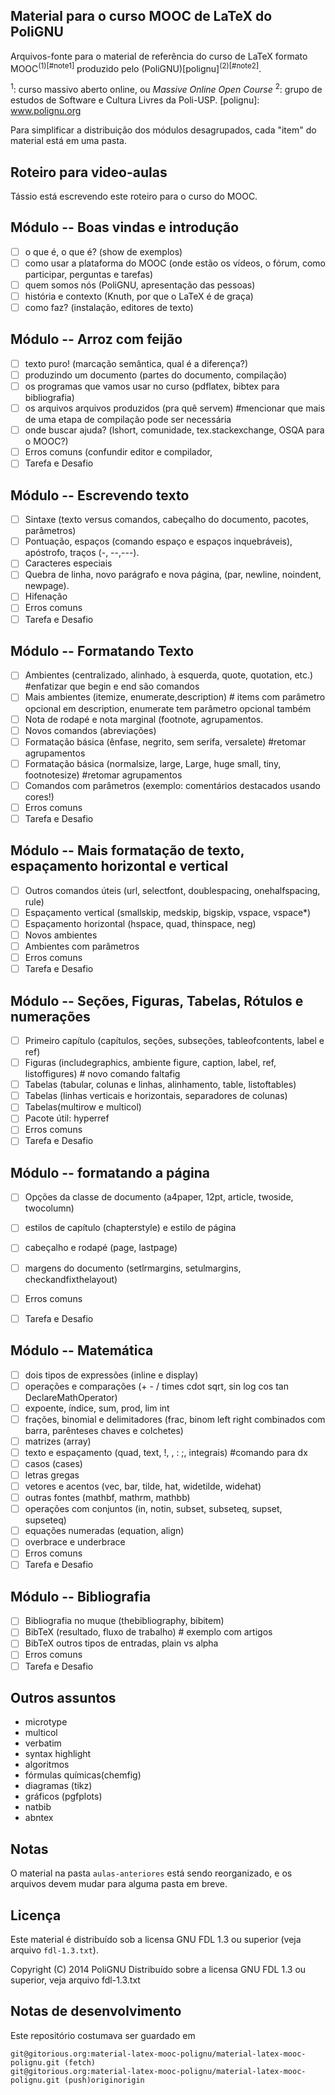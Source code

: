 Material para o curso MOOC de LaTeX do PoliGNU
----------------------------------------------

Arquivos-fonte para o material de referência do curso de LaTeX formato
MOOC<sup>(1)[#note1]</sup> produzido pelo (PoliGNU)[polignu]<sup>(2)[#note2]</sup>.

<a name="note1"><sup>1</sup></a>: curso massivo aberto online, ou _Massive Online Open Course_
<a name="note2"><sup>2</sup></a>: grupo de estudos de Software e Cultura Livres da Poli-USP.
[polignu]: www.polignu.org

Para simplificar a distribuição dos módulos desagrupados, cada "item"
do material está em uma pasta.


Roteiro para video-aulas
------------------------

Tássio está escrevendo este roteiro para o curso do MOOC.

## Módulo -- Boas vindas e introdução
- [ ] o que é, o que é? (show de exemplos)
- [ ] como usar a plataforma do MOOC (onde estão os vídeos, o fórum, como participar, perguntas e tarefas) 
- [ ] quem somos nós (PoliGNU, apresentação das pessoas)
- [ ] história e contexto (Knuth, por que o LaTeX é de graça)
- [ ] como faz? (instalação, editores de texto)

## Módulo -- Arroz com feijão
- [ ] texto puro! (marcação semântica, qual é a diferença?)
- [ ] produzindo um documento (partes do documento, compilação)
- [ ] os programas que vamos usar no curso (pdflatex, bibtex para bibliografia) 
- [ ] os arquivos arquivos produzidos (pra quê servem) #mencionar que mais de uma etapa de compilação pode ser necessária
- [ ] onde buscar ajuda? (lshort, comunidade, tex.stackexchange, OSQA para o MOOC?)
- [ ] Erros comuns (confundir editor e compilador, 
- [ ] Tarefa e Desafio

## Módulo -- Escrevendo texto
- [ ] Sintaxe (texto versus comandos, cabeçalho do documento, pacotes, parâmetros)
- [ ] Pontuação, espaços (comando espaço e espaços inquebráveis), apóstrofo, traços (-, --,---). 
- [ ] Caracteres especiais
- [ ] Quebra de linha, novo parágrafo e nova página, (par, newline, noindent, newpage).
- [ ] Hifenação
- [ ] Erros comuns
- [ ] Tarefa e Desafio

## Módulo -- Formatando Texto
- [ ] Ambientes (centralizado, alinhado, à esquerda, quote, quotation, etc.) #enfatizar que begin e end são comandos
- [ ] Mais ambientes (itemize, enumerate,description) # items com parâmetro opcional em description, enumerate tem parâmetro opcional também
- [ ] Nota de rodapé e nota marginal (footnote, agrupamentos.
- [ ] Novos comandos (abreviações)
- [ ] Formatação básica (ênfase, negrito, sem serifa, versalete) #retomar agrupamentos
- [ ] Formatação básica (normalsize, large, Large, huge small, tiny, footnotesize) #retomar agrupamentos
- [ ] Comandos com parâmetros (exemplo: comentários destacados usando cores!)
- [ ] Erros comuns
- [ ] Tarefa e Desafio

## Módulo -- Mais formatação de texto, espaçamento horizontal e vertical
- [ ] Outros comandos úteis (url, selectfont, doublespacing, onehalfspacing, rule)
- [ ] Espaçamento vertical (smallskip, medskip, bigskip, vspace, vspace*)
- [ ] Espaçamento horizontal (hspace, quad, thinspace, neg)
- [ ] Novos ambientes
- [ ] Ambientes com parâmetros
- [ ] Erros comuns
- [ ] Tarefa e Desafio

## Módulo -- Seções, Figuras, Tabelas, Rótulos e numerações
- [ ] Primeiro capítulo (capítulos, seções, subseções, tableofcontents, label e ref)
- [ ] Figuras (includegraphics, ambiente figure, caption, label, ref, listoffigures) # novo comando faltafig
- [ ] Tabelas (tabular, colunas e linhas, alinhamento, table, listoftables)
- [ ] Tabelas (linhas verticais e horizontais, separadores de colunas)
- [ ] Tabelas(multirow e multicol)
- [ ] Pacote útil: hyperref
- [ ] Erros comuns
- [ ] Tarefa e Desafio

## Módulo -- formatando a página
- [ ] Opções da classe de documento (a4paper, 12pt, article, twoside, twocolumn)
- [ ] estilos de capítulo (chapterstyle) e estilo de página
- [ ] cabeçalho e rodapé (page, lastpage)
- [ ] margens do documento (setlrmargins, setulmargins, checkandfixthelayout)
- [ ] Erros comuns
- [ ] Tarefa e Desafio


## Módulo -- Matemática
- [ ] dois tipos de expressões (inline e display)
- [ ] operações e comparações (+ - / times cdot sqrt, sin log cos tan DeclareMathOperator)
- [ ] expoente, índice, sum, prod, lim int
- [ ] frações, binomial e delimitadores (frac, binom left right combinados com barra, parênteses chaves e colchetes)
- [ ] matrizes (array)
- [ ] texto e espaçamento (quad, text,  \!, \, \: \;, integrais) #comando para dx
- [ ] casos (cases)
- [ ] letras gregas
- [ ] vetores e acentos (vec, bar, tilde, hat, widetilde, widehat)
- [ ] outras fontes (mathbf, mathrm, mathbb)
- [ ] operações com conjuntos (in, notin, subset, subseteq, supset, supseteq)
- [ ] equações numeradas (equation, align)
- [ ] overbrace e underbrace
- [ ] Erros comuns
- [ ] Tarefa e Desafio

## Módulo -- Bibliografia
- [ ] Bibliografia no muque (thebibliography, bibitem)
- [ ] BibTeX (resultado, fluxo de trabalho) # exemplo com artigos
- [ ] BibTeX outros tipos de entradas, plain vs alpha
- [ ] Erros comuns
- [ ] Tarefa e Desafio

## Outros assuntos
- microtype
- multicol
- verbatim
- syntax highlight
- algoritmos
- fórmulas químicas(chemfig)
- diagramas (tikz)
- gráficos (pgfplots)
- natbib
- abntex

Notas
-----

O material na pasta `aulas-anteriores` está sendo reorganizado,
e os arquivos devem mudar para alguma pasta em breve.

Licença
-------

Este material é distribuído sob a licensa GNU FDL 1.3 ou superior
(veja arquivo `fdl-1.3.txt`).

Copyright (C) 2014
  PoliGNU
Distribuído sobre a licensa GNU FDL 1.3 ou superior, veja arquivo
fdl-1.3.txt

Notas de desenvolvimento
------------------------

Este repositório costumava ser guardado em 

    git@gitorious.org:material-latex-mooc-polignu/material-latex-mooc-polignu.git (fetch)
    git@gitorious.org:material-latex-mooc-polignu/material-latex-mooc-polignu.git (push)originorigin
